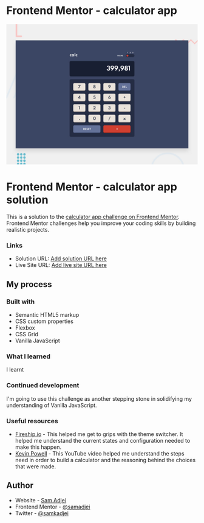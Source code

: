 # Frontend Mentor - calculator app

![Design preview for the calculator app coding challenge](./design/desktop-preview.jpg)

# Frontend Mentor - calculator app solution

This is a solution to the [calculator app challenge on Frontend Mentor](https://www.frontendmentor.io/challenges/calculator-app-9lteq5N29). Frontend Mentor challenges help you improve your coding skills by building realistic projects.

### Links

- Solution URL: [Add solution URL here](https://www.frontendmentor.io/solutions/calculator-app-C5F3furLk)
- Live Site URL: [Add live site URL here](https://calculator-app-eta-six.vercel.app/)

## My process

### Built with

- Semantic HTML5 markup
- CSS custom properties
- Flexbox
- CSS Grid
- Vanilla JavaScript

### What I learned

I learnt

### Continued development

I'm going to use this challenge as another stepping stone in solidifying my understanding of Vanilla JavaScript.

### Useful resources

- [Fireship.io](https://www.youtube.com/watch?v=rXuHGLzSmSE&t=679s) - This helped me get to grips with the theme switcher. It helped me understand the current states and configuration needed to make this happen.
- [Kevin Powell](https://www.youtube.com/watch?v=G_z39jRHu2M) - This YouTube video helped me understand the steps need in order to build a calculator and the reasoning behind the choices that were made.

## Author

- Website - [Sam Adjei](https://samadjei.com/)
- Frontend Mentor - [@samadjei](https://www.frontendmentor.io/profile/samadjei)
- Twitter - [@samkadjei](https://www.twitter.com/samkadjei)
